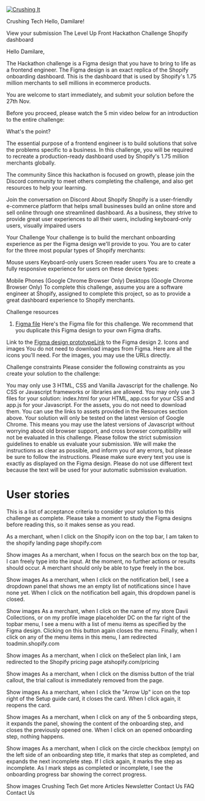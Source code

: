 <!-- The link to the hackathon https://www.crushingit.tech/hackathon/challenge -->

[![Crushing It](https://www.crushingit.tech/assets/img/logo.png)](https://www.crushingit.tech/hackathon/challenge)



Crushing Tech
Hello, Damilare!

View your submission
The Level Up Front Hackathon Challenge
Shopify dashboard


Hello Damilare,

The Hackathon challenge is a Figma design that you have to bring to life as a frontend engineer. The Figma design is an exact replica of the Shopify onboarding dashboard. This is the dashboard that is used by Shopify's 1.75 million merchants to sell millions in ecommerce products.

You are welcome to start immediately, and submit your solution before the 27th Nov.

Before you proceed, please watch the 5 min video below for an introduction to the entire challenge:


What's the point?

The essential purpose of a frontend engineer is to build solutions that solve the problems specific to a business. In this challenge, you will be required to recreate a production-ready dashboard used by Shopify's 1.75 million merchants globally.

The community
Since this hackathon is focused on growth, please join the Discord community to meet others completing the challenge, and also get resources to help your learning.

Join the conversation on Discord
About Shopify
Shopify is a user-friendly e-commerce platform that helps small businesses build an online store and sell online through one streamlined dashboard. As a business, they strive to provide great user experiences to all their users, including keyboard-only users, visually impaired users

Your Challenge
Your challenge is to build the merchant onboarding experience as per the Figma design we'll provide to you. You are to cater for the three most popular types of Shopify merchants:

Mouse users
Keyboard-only users
Screen reader users
You are to create a fully responsive experience for users on these device types:

Mobile Phones (Google Chrome Browser Only)
Desktops (Google Chrome Browser Only)
To complete this challenge, assume you are a software engineer at Shopify, assigned to complete this project, so as to provide a great dashboard experience to Shopify merchants.

Challenge resources
1. [Figma file](https://www.figma.com/file/W4IHXzpdgxrUMWuymS9R9i/Level-Up-Front-Hackathon?type=design&node-id=0%3A1&mode=design&t=EsuFAm9tFyz62qJm-1)
Here's the Figma file for this challenge. We recommend that you duplicate this Figma design to your own Figma drafts.



Link to the [Figma design prototypeLink](https://www.figma.com/proto/W4IHXzpdgxrUMWuymS9R9i/Level-Up-Front-Hackathon?type=design&node-id=301-7069&t=Vp96v1PtUpHDWlOy-1&scaling=min-zoom&page-id=0%3A1&starting-point-node-id=301%3A7069&mode=design) to the Figma design
2. Icons and images
You do not need to download images from Figma. Here are all the icons you'll need. For the images, you may use the URLs directly.


Challenge constraints
Please consider the following constraints as you create your solution to the challenge:

You may only use 3 HTML, CSS and Vanilla Javascript for the challenge. No CSS or Javascript frameworks or libraries are allowed.
You may only use 3 files for your solution: index.html for your HTML, app.css for your CSS and app.js for your Javascript. For the assets, you do not need to download them. You can use the links to assets provided in the Resources section above.
Your solution will only be tested on the latest version of Google Chrome. This means you may use the latest versions of Javascript without worrying about old browser support, and cross browser compatibility will not be evaluated in this challenge.
Please follow the strict submission guidelines to enable us evaluate your submission. We will make the instructions as clear as possible, and inform you of any errors, but please be sure to follow the instructions.
Please make sure every text you use is exactly as displayed on the Figma design. Please do not use different text because the text will be used for your automatic submission evaluation.


# User stories
This is a list of acceptance criteria to consider your solution to this challenge as complete. Please take a moment to study the Figma designs before reading this, so it makes sense as you read.

As a merchant, when I click on the Shopify icon on the top bar, I am taken to the shopify landing page shopify.com

Show images
As a merchant, when I focus on the search box on the top bar, I can freely type into the input. At the moment, no further actions or results should occur. A merchant should only be able to type freely in the box.

Show images
As a merchant, when I click on the notification bell, I see a dropdown panel that shows me an empty list of notifications since I have none yet. When I click on the notification bell again, this dropdown panel is closed.

Show images
As a merchant, when I click on the name of my store Davii Collections, or on my profile image placeholder DC on the far right of the topbar menu, I see a menu with a list of menu items as specified by the Figma design. Clicking on this button again closes the menu. Finally, when I click on any of the menu items in this menu, I am redirected toadmin.shopify.com

Show images
As a merchant, when I click on theSelect plan link, I am redirected to the Shopify pricing page atshopify.com/pricing

Show images
As a merchant, when I click on the dismiss button of the trial callout, the trial callout is immediately removed from the page.

Show images
As a merchant, when I click the "Arrow Up" icon on the top right of the Setup guide card, it closes the card. When I click again, it reopens the card.

Show images
As a merchant, when I click on any of the 5 onboarding steps, it expands the panel, showing the content of the onboarding step, and closes the previously opened one. When I click on an opened onboarding step, nothing happens.

Show images
As a merchant, when I click on the circle checkbox (empty) on the left side of an onboarding step title, it marks that step as completed, and expands the next incomplete step. If I click again, it marks the step as incomplete. As I mark steps as completed or incomplete, I see the onboarding progress bar showing the correct progress.

Show images
Crushing Tech
Get more
Articles
Newsletter
Contact Us
FAQ
Contact Us
